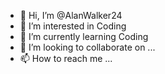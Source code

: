 - 👋 Hi, I’m @AlanWalker24
- 👀 I’m interested in Coding
- 🌱 I’m currently learning Coding
- 💞️ I’m looking to collaborate on ...
- 📫 How to reach me ...

<!---
AlanWalker24/AlanWalker24 is a ✨ special ✨ repository because its `README.md` (this file) appears on your GitHub profile.
You can click the Preview link to take a look at your changes.
--->

